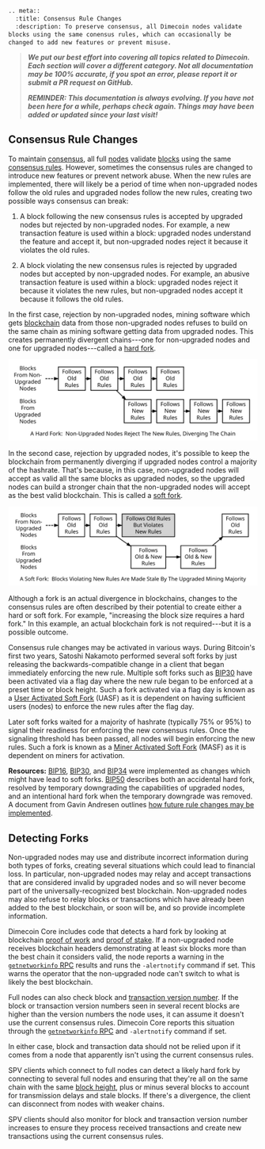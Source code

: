 ```{eval-rst}
.. meta::
  :title: Consensus Rule Changes
  :description: To preserve consensus, all Dimecoin nodes validate blocks using the same conensus rules, which can occasionally be changed to add new features or prevent misuse.
```

> ***We put our best effort into covering all topics related to Dimecoin. Each section will cover a different category. Not all documentation may be 100% accurate, if you spot an error, please report it or submit a PR request on GitHub.***
>
> ***REMINDER: This documentation is always evolving. If you have not been here for a while, perhaps check again. Things may have been added or updated since your last visit!***

## Consensus Rule Changes

To maintain [consensus](../reference/glossary.md#consensus), all full [nodes](../reference/glossary.md#node) validate [blocks](../reference/glossary.md#block) using the same [consensus rules](../reference/glossary.md#consensus-rules). However, sometimes the consensus rules are changed to introduce new features or prevent network abuse. When the new rules are implemented, there will likely be a period of time when non-upgraded nodes follow the old rules and upgraded nodes follow the new rules, creating two possible ways consensus can break:

1. A block following the new consensus rules is accepted by upgraded nodes but rejected by non-upgraded nodes. For example, a new transaction feature is used within a block: upgraded nodes understand the feature and accept it, but non-upgraded nodes reject it because it violates the old rules.

2. A block violating the new consensus rules is rejected by upgraded nodes but accepted by non-upgraded nodes. For example, an abusive transaction feature is used within a block: upgraded nodes reject it because it violates the new rules, but non-upgraded nodes accept it because it follows the old rules.

In the first case, rejection by non-upgraded nodes, mining software which gets [blockchain](../reference/glossary.md#block-chain) data from those non-upgraded nodes refuses to build on the same chain as mining software getting data from upgraded nodes. This creates permanently divergent chains---one for non-upgraded nodes and one for upgraded nodes---called a [hard fork](../reference/glossary.md#hard-fork).

![Hard Fork](../../img/dev/en-hard-fork.svg)

In the second case, rejection by upgraded nodes, it's possible to keep the blockchain from permanently diverging if upgraded nodes control a majority of the hashrate. That's because, in this case, non-upgraded nodes will accept as valid all the same blocks as upgraded nodes, so the upgraded nodes can build a stronger chain that the non-upgraded nodes will accept as the best valid blockchain. This is called a [soft fork](../reference/glossary.md#soft-fork).

![Soft Fork](../../img/dev/en-soft-fork.svg)

Although a fork is an actual divergence in blockchains, changes to the consensus rules are often described by their potential to create either a hard or soft fork. For example, "increasing the block size requires a hard fork." In this example, an actual blockchain fork is not required---but it is a possible outcome.

Consensus rule changes may be activated in various ways. During Bitcoin's first two years, Satoshi Nakamoto performed several soft forks by just releasing the backwards-compatible change in a client that began immediately enforcing the new rule. Multiple soft forks such as [BIP30](https://github.com/bitcoin/bips/blob/master/bip-0030.mediawiki) have been activated via a flag day where the new rule began to be enforced at a preset time or block height. Such a fork activated via a flag day is known as a [User Activated Soft Fork](../reference/glossary.md#user-activated-soft-fork) (UASF) as it is dependent on having sufficient users (nodes) to enforce the new rules after the flag day.

Later soft forks waited for a majority of hashrate (typically 75% or 95%) to signal their readiness for enforcing the new consensus rules. Once the signaling threshold has been passed, all nodes will begin enforcing the new rules. Such a fork is known as a [Miner Activated Soft Fork](../reference/glossary.md#miner-activated-soft-fork) (MASF) as it is dependent on miners for activation.

**Resources:** [BIP16](https://github.com/bitcoin/bips/blob/master/bip-0016.mediawiki), [BIP30](https://github.com/bitcoin/bips/blob/master/bip-0030.mediawiki), and [BIP34](https://github.com/bitcoin/bips/blob/master/bip-0034.mediawiki) were implemented as changes which might have lead to soft forks. [BIP50](https://github.com/bitcoin/bips/blob/master/bip-0050.mediawiki) describes both an accidental hard fork, resolved by temporary downgrading the capabilities of upgraded nodes, and an intentional hard fork when the temporary downgrade was removed. A document from Gavin Andresen outlines [how future rule changes may be implemented](https://gist.github.com/gavinandresen/2355445).

## Detecting Forks

Non-upgraded nodes may use and distribute incorrect information during both types of forks, creating several situations which could lead to financial loss. In particular, non-upgraded nodes may relay and accept transactions that are considered invalid by upgraded nodes and so will never become part of the universally-recognized best blockchain. Non-upgraded nodes may also refuse to relay blocks or transactions which have already been added to the best blockchain, or soon will be, and so provide incomplete information.

Dimecoin Core includes code that detects a hard fork by looking at blockchain [proof of work](../reference/glossary.md#proof-of-work) and [proof of stake](../reference/glossary.md#proof-of-stake-pos). If a non-upgraded node receives blockchain headers demonstrating at least six blocks more than the best chain it considers valid, the node reports a warning in the [`getnetworkinfo` RPC](../api/rpc-network.md#getnetworkinfo) results and runs the `-alertnotify` command if set.  This warns the operator that the non-upgraded node can't switch to what is likely the best blockchain.

Full nodes can also check block and [transaction version number](../reference/glossary.md#transaction-version-number). If the block or transaction version numbers seen in several recent blocks are higher than the version numbers the node uses, it can assume it doesn't use the current consensus rules. Dimecoin Core reports this situation through the [`getnetworkinfo` RPC](../api/rpc-network.md#getnetworkinfo) and `-alertnotify` command if set.

In either case, block and transaction data should not be relied upon if it comes from a node that apparently isn't using the current consensus rules.

SPV clients which connect to full nodes can detect a likely hard fork by connecting to several full nodes and ensuring that they're all on the same chain with the same [block height](../reference/glossary.md#block-height), plus or minus several blocks to account for transmission delays and stale blocks.  If there's a divergence, the client can disconnect from nodes with weaker chains.

SPV clients should also monitor for block and transaction version number increases to ensure they process received transactions and create new transactions using the current consensus rules.
